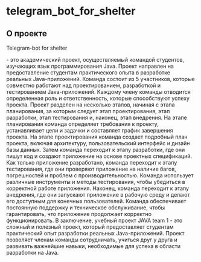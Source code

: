 # telegram_bot_for_shelter

## О проекте

<p>Telegram-bot for shelter</p> - это академический проект, осуществляемый командой студентов, изучающих язык программирования Java. Проект направлен на предоставление студентам практического опыта в разработке реальных Java-приложений.
Команда состоит из 5 участников, которые совместно работают над проектированием, разработкой и тестированием Java-приложений. Каждому члену команды отводится определенная роль и ответственность, которые способствуют успеху проекта.
Проект разделен на несколько этапов, начиная с этапа планирования, за которым следует этап проектирования, этап разработки, этап тестирования и, наконец, этап внедрения. На этапе планирования команда определяет требования к проекту, устанавливает цели и задачки и составляет график завершения проекта.
На этапе проектирования команда создает подробный план проекта, включая архитектуру, пользовательский интерфейс и дизайн базы данных. Затем команда переходит к этапу разработки, где они пишут код и создают приложение на основе проектных спецификаций.
Как только приложение разработано, команда переходит к этапу тестирования, где они проверяют приложение на наличие багов, погрешностей и проблем с производительностью. Команда использует различные инструменты и методы тестирования, чтобы убедиться в корректной работе приложения.
Наконец, команда переходит к этапу внедрения, где они запускают приложение в рабочую среду и делают его доступным для конечных пользователей. Команда обеспечивает постоянную поддержку и техническое обслуживание, чтобы гарантировать, что приложение продолжает корректно функционировать.
В заключение, учебный проект JAVA team 1 - это сложный и полезный проект, который предоставляет студентам практический опыт разработки реальных Java-приложений. Проект позволяет членам команды сотрудничать, учиться друг у друга и развивать важнейшие навыки, необходимые для успеха в области разработки на Java.
